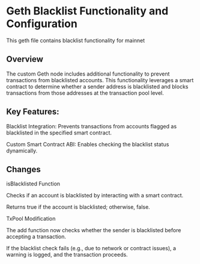 # Geth Blacklist Functionality and Configuration

This geth file contains blacklist functionality for mainnet

## Overview

The custom Geth node includes additional functionality to prevent transactions from blacklisted accounts. This functionality leverages a smart contract to determine whether a sender address is blacklisted and blocks transactions from those addresses at the transaction pool level.

## Key Features:

Blacklist Integration: Prevents transactions from accounts flagged as blacklisted in the specified smart contract.

Custom Smart Contract ABI: Enables checking the blacklist status dynamically.

## Changes

isBlacklisted Function

Checks if an account is blacklisted by interacting with a smart contract.

Returns true if the account is blacklisted; otherwise, false.

TxPool Modification

The add function now checks whether the sender is blacklisted before accepting a transaction.

If the blacklist check fails (e.g., due to network or contract issues), a warning is logged, and the transaction proceeds.

